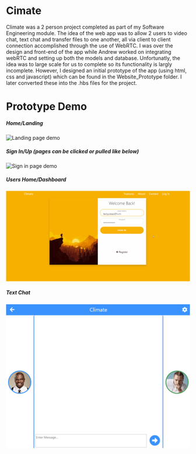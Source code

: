 # Cimate
Climate was a 2 person project completed as part of my Software Engineering module. The idea of the web app was to allow 2 users to video chat,
text chat and transfer files to one another, all via client to client connection accomplished through the use of WebRTC. I was over the design
and front-end of the app while Andrew worked on integrating webRTC and setting up both the models and database. Unfortunatly, the idea
was to large scale for us to complete so its functionality is largly incomplete. However, I designed an initial prototype of the app (using html,
css and javascript) which can be found in the Website_Prototype folder. I later converted these into the .hbs files for the project.

# Prototype Demo
##### Home/Landing 
![Landing page demo](Website_Prototype/demo_gifs/landing_demo.gif)

##### Sign In/Up (pages can be clicked or pulled like below)
![Sign in page demo](Website_Prototype/demo_gifs/signup_demo.gif)

##### Users Home/Dashboard 
![Home Climate Page](Website_Prototype/demo_gifs/home_demo.gif)

##### Text Chat 
![Text chat demo](Website_Prototype/demo_gifs/text_demo.gif)
